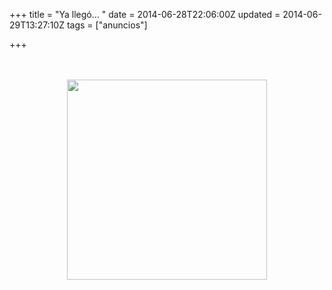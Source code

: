 +++
title = "Ya llegó… "
date = 2014-06-28T22:06:00Z
updated = 2014-06-29T13:27:10Z
tags = ["anuncios"]

+++

<div dir="ltr" style="text-align: left;" trbidi="on"><div class="separator" style="clear: both; text-align: center;"><br /></div><div class="separator" style="clear: both; text-align: center;"><br /></div><div class="separator" style="clear: both; text-align: center;"><a href="http://lh5.ggpht.com/-iaOXwv9Ix3c/U68gTXvgtvI/AAAAAAAAG1M/tmroNNDWlsQ/s1600/2014-06-28-22-00-49_deco.jpg" imageanchor="1" style="margin-left: 1em; margin-right: 1em;"> <img border="0" src="http://lh5.ggpht.com/-iaOXwv9Ix3c/U68gTXvgtvI/AAAAAAAAG1M/tmroNNDWlsQ/s640/2014-06-28-22-00-49_deco.jpg" height="320" width="320" /></a> </div></div>

